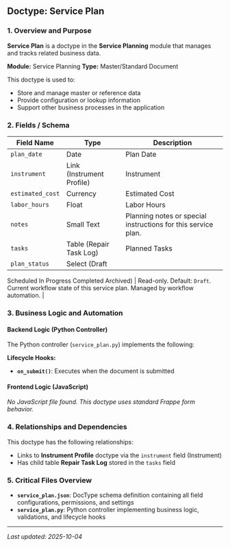 ## Doctype: Service Plan

### 1. Overview and Purpose

**Service Plan** is a doctype in the **Service Planning** module that manages and tracks related business data.

**Module:** Service Planning
**Type:** Master/Standard Document

This doctype is used to:
- Store and manage master or reference data
- Provide configuration or lookup information
- Support other business processes in the application

### 2. Fields / Schema

| Field Name | Type | Description |
|------------|------|-------------|
| `plan_date` | Date | Plan Date |
| `instrument` | Link (Instrument Profile) | Instrument |
| `estimated_cost` | Currency | Estimated Cost |
| `labor_hours` | Float | Labor Hours |
| `notes` | Small Text | Planning notes or special instructions for this service plan. |
| `tasks` | Table (Repair Task Log) | Planned Tasks |
| `plan_status` | Select (Draft
Scheduled
In Progress
Completed
Archived) | Read-only. Default: `Draft`. Current workflow state of this service plan. Managed by workflow automation. |

### 3. Business Logic and Automation

#### Backend Logic (Python Controller)

The Python controller (`service_plan.py`) implements the following:

**Lifecycle Hooks:**
- **`on_submit()`**: Executes when the document is submitted

#### Frontend Logic (JavaScript)

*No JavaScript file found. This doctype uses standard Frappe form behavior.*

### 4. Relationships and Dependencies

This doctype has the following relationships:

- Links to **Instrument Profile** doctype via the `instrument` field (Instrument)
- Has child table **Repair Task Log** stored in the `tasks` field

### 5. Critical Files Overview

- **`service_plan.json`**: DocType schema definition containing all field configurations, permissions, and settings
- **`service_plan.py`**: Python controller implementing business logic, validations, and lifecycle hooks

---

*Last updated: 2025-10-04*
